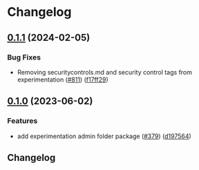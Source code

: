# Changelog

## [0.1.1](https://github.com/GoogleCloudPlatform/pubsec-declarative-toolkit/compare/solutions/experimentation/admin-folder/0.1.0...solutions/experimentation/admin-folder/0.1.1) (2024-02-05)


### Bug Fixes

* Removing securitycontrols.md and security control tags from experimentation ([#811](https://github.com/GoogleCloudPlatform/pubsec-declarative-toolkit/issues/811)) ([f17ff29](https://github.com/GoogleCloudPlatform/pubsec-declarative-toolkit/commit/f17ff29a8ff5d3b0f5c955d5d1f8843ba0723829))

## [0.1.0](https://github.com/GoogleCloudPlatform/pubsec-declarative-toolkit/compare/solutions/experimentation/admin-folder-v0.0.1...solutions/experimentation/admin-folder/0.1.0) (2023-06-02)


### Features

* add experimentation admin folder package ([#379](https://github.com/GoogleCloudPlatform/pubsec-declarative-toolkit/issues/379)) ([d197564](https://github.com/GoogleCloudPlatform/pubsec-declarative-toolkit/commit/d197564466e65dc5282ea0aeb35a0f5cd4749e19))

## Changelog
